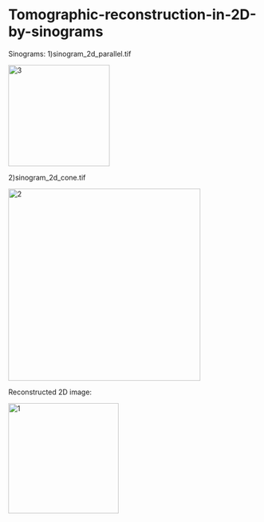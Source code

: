 # Tomographic-reconstruction-in-2D-by-sinograms

Sinograms:
1)sinogram_2d_parallel.tif

<img width="203" alt="3" src="https://user-images.githubusercontent.com/80285224/142333134-fca78246-b271-461f-b229-4a19ff7cf919.png">

2)sinogram_2d_cone.tif

<img width="385" alt="2" src="https://user-images.githubusercontent.com/80285224/142333120-c1966336-7ce7-4dd2-99b9-b65d59a4bb57.png">

Reconstructed 2D image:

<img width="221" alt="1" src="https://user-images.githubusercontent.com/80285224/142333097-e69b7cde-03c8-4ac3-957d-0e281e9df9af.png">
